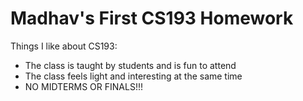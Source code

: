 # Madhav's First CS193 Homework 
Things I like about CS193:
- The class is taught by students and is fun to attend
- The class feels light and interesting at the same time
- NO MIDTERMS OR FINALS!!!
